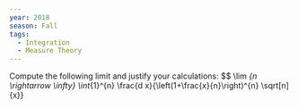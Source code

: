 ```yaml
---
year: 2018
season: Fall
tags:
  - Integration
  - Measure Theory
---
```


Compute the following limit and justify your calculations:
$$
\lim _{n \rightarrow \infty} \int_{1}^{n} \frac{d x}{\left(1+\frac{x}{n}\right)^{n} \sqrt[n]{x}}
